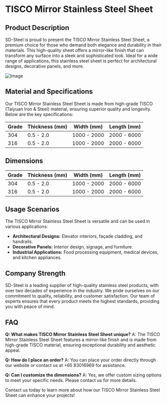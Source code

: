 # TISCO Mirror Stainless Steel Sheet

## Product Description

SD-Steel is proud to present the TISCO Mirror Stainless Steel Sheet, a premium choice for those who demand both elegance and durability in their materials. This high-quality sheet offers a mirror-like finish that can transform any surface into a sleek and sophisticated look. Ideal for a wide range of applications, this stainless steel sheet is perfect for architectural designs, decorative panels, and more.

![Image](https://github.com/user-attachments/assets/2567258e-e124-4816-932d-1809bd27ef0b)

## Material and Specifications

Our TISCO Mirror Stainless Steel Sheet is made from high-grade TISCO (Taiyuan Iron & Steel) material, ensuring superior quality and longevity. Below are the key specifications:

| Grade | Thickness (mm) | Width (mm) | Length (mm) |
|-------|----------------|------------|-------------|
| 304   | 0.5 - 2.0      | 1000 - 2000| 2000 - 6000 |
| 316   | 0.5 - 2.0      | 1000 - 2000| 2000 - 6000 |

## Dimensions

| Grade | Thickness (mm) | Width (mm) | Length (mm) |
|-------|----------------|------------|-------------|
| 304   | 0.5 - 2.0      | 1000 - 2000| 2000 - 6000 |
| 316   | 0.5 - 2.0      | 1000 - 2000| 2000 - 6000 |

## Usage Scenarios

The TISCO Mirror Stainless Steel Sheet is versatile and can be used in various applications:
- **Architectural Designs:** Elevator interiors, façade cladding, and handrails.
- **Decorative Panels:** Interior design, signage, and furniture.
- **Industrial Applications:** Food processing equipment, medical devices, and kitchen appliances.

## Company Strength

SD-Steel is a leading supplier of high-quality stainless steel products, with over two decades of experience in the industry. We pride ourselves on our commitment to quality, reliability, and customer satisfaction. Our team of experts ensures that every product meets the highest standards, providing you with peace of mind.

## FAQ

**Q: What makes TISCO Mirror Stainless Steel Sheet unique?**
A: The TISCO Mirror Stainless Steel Sheet features a mirror-like finish and is made from high-grade TISCO material, ensuring exceptional durability and aesthetic appeal.

**Q: How do I place an order?**
A: You can place your order directly through our website or contact us at +65 83016969 for assistance.

**Q: Can I customize the dimensions?**
A: Yes, we offer custom sizing options to meet your specific needs. Please contact us for more details.

Contact us today to learn more about how our TISCO Mirror Stainless Steel Sheet can enhance your projects!